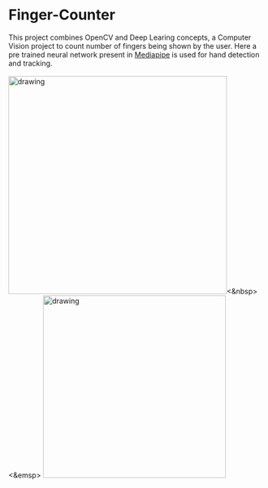# Finger-Counter
This project combines OpenCV and Deep Learing concepts, a Computer Vision project to count number of fingers being shown by the user.
Here a pre trained neural network present in [Mediapipe](https://google.github.io/mediapipe/) is used for hand detection and tracking. </br></br>
<img src="https://github.com/scoooobydoo/Finger-Counter/blob/main/image/img1.PNG" alt="drawing" width="430"/><&nbsp><&emsp> <img src="https://github.com/scoooobydoo/Finger-Counter/blob/main/image/img2.PNG" alt="drawing" width="360"/> 
